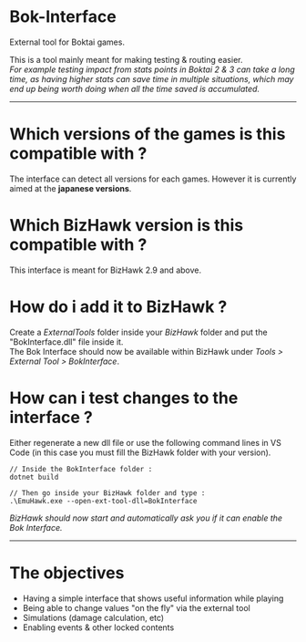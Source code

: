 # Bok-Interface
External tool for Boktai games.

This is a tool mainly meant for making testing & routing easier.  
*For example testing impact from stats points in Boktai 2 & 3 can take a long time, as having higher stats can save time in multiple situations, which may end up being worth doing when all the time saved is accumulated.*

-------------------------------------

# Which versions of the games is this compatible with ?
The interface can detect all versions for each games.
However it is currently aimed at the **japanese versions**.

# Which BizHawk version is this compatible with ?
This interface is meant for BizHawk 2.9 and above.

# How do i add it to BizHawk ?
Create a *ExternalTools* folder inside your *BizHawk* folder and put the "BokInterface.dll" file inside it.  
The Bok Interface should now be available within BizHawk under *Tools > External Tool > BokInterface*.

# How can i test changes to the interface ?
Either regenerate a new dll file or use the following command lines in VS Code (in this case you must fill the BizHawk folder with your version).
```
// Inside the BokInterface folder :
dotnet build

// Then go inside your BizHawk folder and type :
.\EmuHawk.exe --open-ext-tool-dll=BokInterface
```

*BizHawk should now start and automatically ask you if it can enable the Bok Interface.*

-------------------------------------

# The objectives
- Having a simple interface that shows useful information while playing
- Being able to change values "on the fly" via the external tool
- Simulations (damage calculation, etc)
- Enabling events & other locked contents
